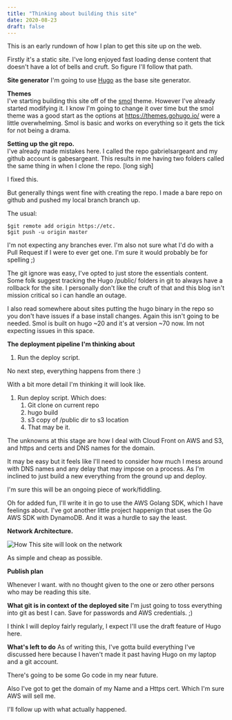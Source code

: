 ```yaml
---
title: "Thinking about building this site"
date: 2020-08-23
draft: false
---
```


This is an early rundown of how I plan to get this site up on the web.

Firstly it's a static site. I've long enjoyed fast loading dense content that doesn't have a lot of bells and cruft. So figure I'll follow that path.

**Site generator** 
I'm going to use [Hugo](https://gohugo.io) as the base site generator.

**Themes**  
I've starting building this site off of the [smol](https://themes.gohugo.io/smol/) theme.
However I've already started modifying it.
I know I'm going to change it over time but the smol theme was a good start as the options at https://themes.gohugo.io/ were a little overwhelming. 
Smol is basic and works on everything so it gets the tick for not being a drama. 

**Setting up the git repo.**  
I've already made mistakes here. I called the repo gabrielsargeant and my github account is gabesargeant. This results in me having two folders called the same thing in when I clone the repo. [long sigh]

I fixed this.

But generally things went fine with creating the repo. I made a bare repo on github and pushed my local branch branch up. 

The usual:  
   
    $git remote add origin https://etc.
    $git push -u origin master

I'm not expecting any branches ever. I'm also not sure what I'd do with a Pull Request if I were to ever get one. I'm sure it would probably be for spelling ;)

The git ignore was easy, I've opted to just store the essentials content. Some folk suggest tracking the Hugo /public/ folders in git to always have a rollback for the site. I personally don't like the cruft of that and this blog isn't mission critical so i can handle an outage.

I also read somewhere about sites putting the hugo binary in the repo so you don't have issues if a base install changes. Again this isn't going to be needed. Smol is built on hugo ~20 and it's at version ~70 now. Im not expecting issues in this space.

**The deployment pipeline I'm thinking about**  

1. Run the deploy script. 

No next step, everything happens from there :)

With a bit more detail I'm thinking it will look like. 

1. Run deploy script. Which does:
    1. Git clone on current repo
    2. hugo build
    3. s3 copy of /public dir to s3 location
    4. That may be it. 


The unknowns at this stage are how I deal with Cloud Front on AWS and S3, and https and certs and DNS names for the domain. 

It may be easy but it feels like I'll need to consider how much I mess around with DNS names and any delay that may impose on a process. As I'm inclined to just build a new everything from the ground up and deploy. 

I'm sure this will be an ongoing piece of work/fiddling. 

Oh for added fun, I'll write it in go to use the AWS Golang SDK, which I have feelings about. I've got another little project happenign that uses the Go AWS SDK with DynamoDB. And it was a hurdle to say the least.

**Network Architecture.**  

![How This site will look on the network](/posts/images/site_1.png)

As simple and cheap as possible.

**Publish plan**

Whenever I want. with no thought given to the one or zero other persons who may be reading this site.

**What git is in context of the deployed site**
I'm just going to toss everything into git as best I can. 
Save for passwords and AWS credentials.  ;)

I think I will deploy fairly regularly, I expect I'll use the draft feature of Hugo here. 

**What's left to do**
As of writing this, I've gotta build everything I've discussed here because I haven't made it past having Hugo on my laptop and a git account. 

There's going to be some Go code in my near future.

Also I've got to get the domain of my Name and a Https cert. Which I'm sure AWS will sell me.

I'll follow up with what actually happened.


